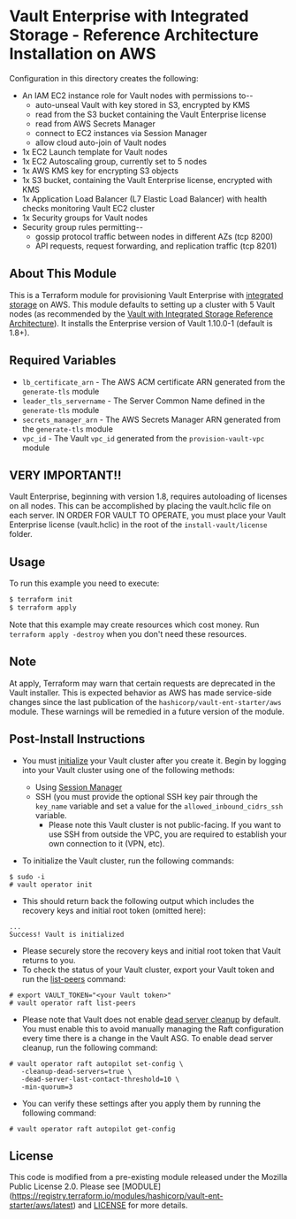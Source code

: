 # Vault Enterprise with Integrated Storage - Reference Architecture Installation on AWS

Configuration in this directory creates the following:

- An IAM EC2 instance role for Vault nodes with permissions to--
  - auto-unseal Vault with key stored in S3, encrypted by KMS
  - read from the S3 bucket containing the Vault Enterprise license
  - read from AWS Secrets Manager
  - connect to EC2 instances via Session Manager
  - allow cloud auto-join of Vault nodes
- 1x EC2 Launch template for Vault nodes
- 1x EC2 Autoscaling group, currently set to 5 nodes
- 1x AWS KMS key for encrypting S3 objects
- 1x S3 bucket, containing the Vault Enterprise license, encrypted with KMS
- 1x Application Load Balancer (L7 Elastic Load Balancer) with health checks monitoring Vault EC2 cluster
- 1x Security groups for Vault nodes
- Security group rules permitting--
  - gossip protocol traffic between nodes in different AZs (tcp 8200)
  - API requests, request forwarding, and replication traffic (tcp 8201)

## About This Module

This is a Terraform module for provisioning Vault Enterprise with [integrated
storage](https://www.vaultproject.io/docs/concepts/integrated-storage) on AWS.
This module defaults to setting up a cluster with 5 Vault nodes (as recommended
by the [Vault with Integrated Storage Reference
Architecture](https://learn.hashicorp.com/vault/operations/raft-reference-architecture)).
It installs the Enterprise version of Vault 1.10.0-1 (default is 1.8+).

## Required Variables

- `lb_certificate_arn` - The AWS ACM certificate ARN generated from the `generate-tls` module
- `leader_tls_servername` - The Server Common Name defined in the `generate-tls` module
- `secrets_manager_arn` - The AWS Secrets Manager ARN generated from the `generate-tls` module
- `vpc_id` - The Vault `vpc_id` generated from the `provision-vault-vpc` module

## VERY IMPORTANT!!

Vault Enterprise, beginning with version 1.8, requires autoloading of licenses on all nodes. This can be accomplished by placing the vault.hclic file on each server. IN ORDER FOR VAULT TO OPERATE, you must place your Vault Enterprise license (vault.hclic) in the root of the `install-vault/license` folder.

## Usage

To run this example you need to execute:

```bash
$ terraform init
$ terraform apply
```

Note that this example may create resources which cost money. Run `terraform apply -destroy` when you don't need these resources.

## Note

At apply, Terraform may warn that certain requests are deprecated in the Vault installer. This is expected behavior as AWS has made service-side changes since the last publication of the `hashicorp/vault-ent-starter/aws` module. These warnings will be remedied in a future version of the module.

## Post-Install Instructions

  - You must
    [initialize](https://www.vaultproject.io/docs/commands/operator/init#operator-init)
    your Vault cluster after you create it. Begin by logging into your Vault
    cluster using one of the following methods:
      - Using [Session
        Manager](https://docs.aws.amazon.com/AWSEC2/latest/UserGuide/session-manager.html)
      - SSH (you must provide the optional SSH key pair through the `key_name`
        variable and set a value for the `allowed_inbound_cidrs_ssh` variable.
          - Please note this Vault cluster is not public-facing. If you want to
            use SSH from outside the VPC, you are required to establish your own
            connection to it (VPN, etc).

  - To initialize the Vault cluster, run the following commands:

```
$ sudo -i
# vault operator init
```

  - This should return back the following output which includes the recovery
    keys and initial root token (omitted here):

```
...
Success! Vault is initialized
```

  - Please securely store the recovery keys and initial root token that Vault
    returns to you.
  - To check the status of your Vault cluster, export your Vault token and run
    the
    [list-peers](https://www.vaultproject.io/docs/commands/operator/raft#list-peers)
    command:

```
# export VAULT_TOKEN="<your Vault token>"
# vault operator raft list-peers
```

- Please note that Vault does not enable [dead server
  cleanup](https://www.vaultproject.io/docs/concepts/integrated-storage/autopilot#dead-server-cleanup)
  by default. You must enable this to avoid manually managing the Raft
  configuration every time there is a change in the Vault ASG. To enable dead
  server cleanup, run the following command:

 ```
# vault operator raft autopilot set-config \
    -cleanup-dead-servers=true \
    -dead-server-last-contact-threshold=10 \
    -min-quorum=3
 ```

- You can verify these settings after you apply them by running the following command:

```
# vault operator raft autopilot get-config
```

## License

This code is modified from a pre-existing module released under the Mozilla Public License 2.0. Please see [MODULE] (https://registry.terraform.io/modules/hashicorp/vault-ent-starter/aws/latest) and 
[LICENSE](https://github.com/hashicorp/terraform-aws-vault-ent-starter/blob/main/LICENSE)
for more details.
